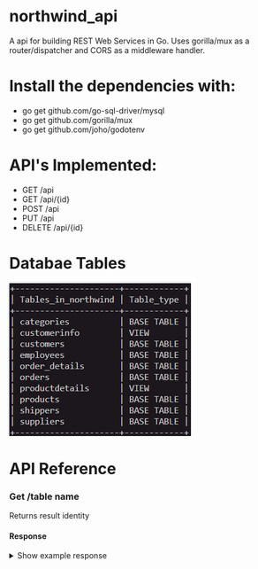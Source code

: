 # northwind_api

A api for building REST Web Services in Go. Uses gorilla/mux as a router/dispatcher and CORS as a middleware handler. 



# Install the dependencies with:

- go get github.com/go-sql-driver/mysql
- go get github.com/gorilla/mux
- go get github.com/joho/godotenv

 # API's Implemented:

- GET     /api
- GET     /api/{id} 
- POST    /api
- PUT     /api 
- DELETE  /api/{id}  

# Databae Tables 

![](images/3.PNG)

# API Reference

### Get  /table name 
   Returns result identity
 #### Response
   <details><summary>Show example response</summary>
   <p>
```json
  {
  "data": [
    {
        "ShipperID": 1,
        "CompanyName": "Speedy Express",
        "Phone": "(503) 555-9831"
    },
    {
        "ShipperID": 2,
        "CompanyName": "United Package",
        "Phone": "(503) 555-3199"
    }
  ]
}
```

### Get  /table name/{id}  
Returns a book by id
#### Response
   <details><summary>Show example response</summary>
   <p>
  ```json
  {
  "data": [
    {
        "ShipperID": 1,
        "CompanyName": "Speedy Express",
        "Phone": "(503) 555-9831"
    }
   
  ]
}
```
    </p>
    </details>
    

### POST /table name  
Creates a new Column
#### Response
   <details><summary>Show example response</summary>
   <p>
 ```json
  {
  "data": [
    {
        "ShipperID": 1,
        "CompanyName": "Speedy Express",
        "Phone": "(503) 555-9831"
    }
  ]
}
```
    </p>
    </details>
    ---
### PUT  /table name 
Update existing Coloumn
#### Response
 <details><summary>Show example response</summary>
  <p>
   ```json
  {
  "data": [
    {
        "ShipperID": 2,
        "CompanyName": "United Package",
        "Phone": "(503) 555-3199"
    }
  ]
}
```
    </p>
    </details>
     

### Delete /table name/{id}  

Delete an existing column by ID
#### Response
 <details><summary>Show example response</summary>
  <p>
   ```json
 {
    "result": "success"
  }
   ```
    </p>
    </details>
    
    ---

# Project is created with:

- Golang
- gorilla/mux
- joho/godotenv
- MYSQL

### How to run


# To start 
- Create a database in MySQL

- Create a file called .env 

- Configure credentials in .env

- In the database create the tables according to northwind.sql

- Compile with go run .

- Now you can test the API with postman, it will be on localhost:8000



